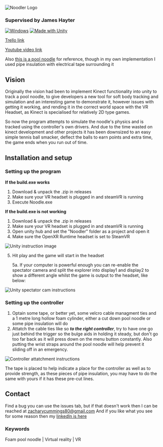 ![Noodler Logo](https://cdn.discordapp.com/attachments/347089516055494658/972891628731781262/Noodler_logo.png)
### Supervised by James Hayter
[![Windows](https://svgshare.com/i/ZhY.svg)](https://svgshare.com/i/ZhY.svg)  [![Made with Unity](https://img.shields.io/badge/Made%20with-Unity-57b9d3.svg?style=flat&logo=unity)](https://unity3d.com)

[Trello link](https://trello.com/b/rg7rnQ0O/comp-3000)

[Youtube video link](https://youtu.be/oI5ElCPuYG0)

Also [this is a pool noodle](https://en.wikipedia.org/wiki/Pool_noodle) for reference, though in my own implementation I used pipe insulation with electrical tape surrounding it 

## Vision
Originally the vision had been to implement Kinect functionality into unity to track a pool noodle, to give developers a new tool for soft body tracking and simulation and an interesting game to demonstrate it, however issues with getting it working, and rending it in the correct world space with the VR Headset, as Kinect is specialised for relatively 2D type games.

So now the program attempts to simulate the noodle's physics and is tracked using the controller's own drivers. And due to the time wasted on kinect development and other projects it has been downsized to an easy simple tennis ball smacker, deflect the balls to earn points and extra time, the game ends when you run out of time.

## Installation and setup
### Setting up the program
**If the build.exe works**
1. Download & unpack the .zip in releases
2. Make sure your VR headset is plugged in and steamVR is running
3. Execute Noodle.exe

**If the build.exe is not working**
1. Download & unpack the .zip in releases
2. Make sure your VR headset is plugged in and steamVR is running
3. Open unity hub and set the "Noodler" folder as a project and open it
4. Make sure the OpenXR Runtime headset is set to SteamVR

![Unity instruction image](https://cdn.discordapp.com/attachments/347089516055494658/972882492384239706/Instructions.PNG)

5. Hit play and the game will start in the headset
  
      5a. If your computer is powerful enough you can re-enable the spectator camera and split the explorer into display1 and display2 to show a different angle whilst       the game is output to the headset, like below:

![Unity spectator cam instructions](https://cdn.discordapp.com/attachments/347089516055494658/972883860926906418/Spectator_cam_instructions.PNG)
### Setting up the controller
1. Optain some tape, or better yet, some velcro cable managment ties and a 1 metre long hollow foam cylinder, either a cut down pool noodle or some pipe insulation will do
3. Attatch the cable ties like so **_to the right controller_**, try to have one go just behind the trigger so the bulge aids in holding it steady, but don't go too far back as it will press down on the menu button constantly. Also putting the wrist straps around the pool noodle will help prevent it sliding off in an emergency.

![Controller attatchment instructions](https://cdn.discordapp.com/attachments/347089516055494658/972884260048498729/IMG_20220508_154917.jpg)

The tape is placed to help indicate a place for the controller as well as to provide strength, as these pieces of pipe insulation, you may have to do the same with yours if it has these pre-cut lines.

## Contact
Find a bug you can use the issues tab, but if that doesn't work then I can be reached at zacharycummings80@gmail.com
And if you like what you see for some reason then my [linkedIn is here](https://www.linkedin.com/in/zcummings)

### Keywords
Foam pool noodle | Virtual reality | VR 
